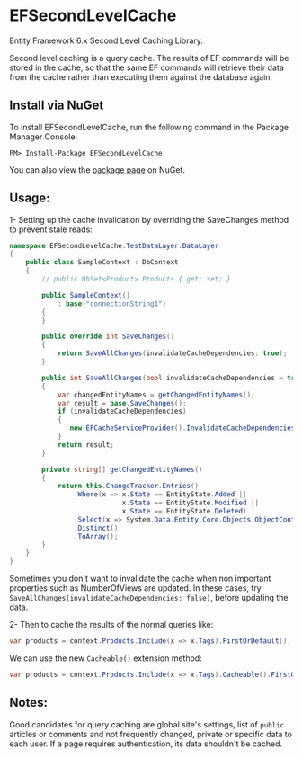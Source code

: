 EFSecondLevelCache
=======
Entity Framework 6.x Second Level Caching Library.

Second level caching is a query cache. The results of EF commands will be stored in the cache, so that the same EF commands will retrieve their data from the cache rather than executing them against the database again.

Install via NuGet
-----------------
To install EFSecondLevelCache, run the following command in the Package Manager Console:

```
PM> Install-Package EFSecondLevelCache
```

You can also view the [package page](http://www.nuget.org/packages/EFSecondLevelCache/) on NuGet.



Usage:
-----------------
1- Setting up the cache invalidation by overriding the SaveChanges method to prevent stale reads:

```csharp
namespace EFSecondLevelCache.TestDataLayer.DataLayer
{
    public class SampleContext : DbContext
    {
        // public DbSet<Product> Products { get; set; }

        public SampleContext()
            : base("connectionString1")
        {
        }

        public override int SaveChanges()
        {
            return SaveAllChanges(invalidateCacheDependencies: true);
        }

        public int SaveAllChanges(bool invalidateCacheDependencies = true)
        {
            var changedEntityNames = getChangedEntityNames();
            var result = base.SaveChanges();
            if (invalidateCacheDependencies)
            {
               new EFCacheServiceProvider().InvalidateCacheDependencies(changedEntityNames);
            }
            return result;
        }

        private string[] getChangedEntityNames()
        {
            return this.ChangeTracker.Entries()
                .Where(x => x.State == EntityState.Added ||
                            x.State == EntityState.Modified ||
                            x.State == EntityState.Deleted)
                .Select(x => System.Data.Entity.Core.Objects.ObjectContext.GetObjectType(x.Entity.GetType()).FullName)
                .Distinct()
                .ToArray();
        }
    }
}
```

Sometimes you don't want to invalidate the cache when non important properties such as NumberOfViews are updated.
In these cases, try `SaveAllChanges(invalidateCacheDependencies: false)`, before updating the data.


2- Then to cache the results of the normal queries like:
```csharp
var products = context.Products.Include(x => x.Tags).FirstOrDefault();
```
We can use the new `Cacheable()` extension method:
```csharp
var products = context.Products.Include(x => x.Tags).Cacheable().FirstOrDefault(); // Async methods are supported too.
```


Notes:
-----------------
Good candidates for query caching are global site's settings,
list of `public` articles or comments and not frequently changed,
private or specific data to each user.
If a page requires authentication, its data shouldn't be cached.
